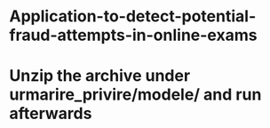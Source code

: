 # Application-to-detect-potential-fraud-attempts-in-online-exams
# Unzip the archive under urmarire_privire/modele/ and run afterwards
